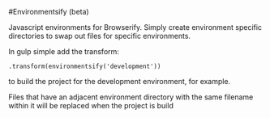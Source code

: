 #Environmentsify (beta)

Javascript environments for Browserify. Simply create environment specific directories to swap out files for specific environments.

In gulp simple add the transform:

`.transform(environmentsify('development'))`

to build the project for the development environment, for example.

Files that have an adjacent environment directory with the same filename within it will be replaced when the project is build  